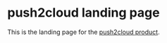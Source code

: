 # push2cloud landing page

This is the landing page for the [push2cloud product](https://www.push2.cloud).
